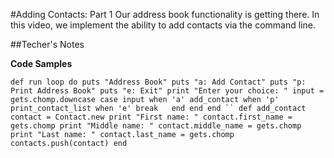 #Adding Contacts: Part 1
Our address book functionality is getting there. 
In this video, we implement the ability to add contacts via the command line.

##Techer's Notes

**Code Samples**

`def run
  loop do
    puts "Address Book"
    puts "a: Add Contact"
    puts "p: Print Address Book"
    puts "e: Exit"
    print "Enter your choice: "
    input = gets.chomp.downcase
    case input
    when 'a'
      add_contact
    when 'p'
      print_contact_list
    when 'e'
      break  
    end
  end
end
``
def add_contact
  contact = Contact.new
  print "First name: "
  contact.first_name = gets.chomp
  print "Middle name: "
  contact.middle_name = gets.chomp
  print "Last name: "
  contact.last_name = gets.chomp
  contacts.push(contact)
end`
